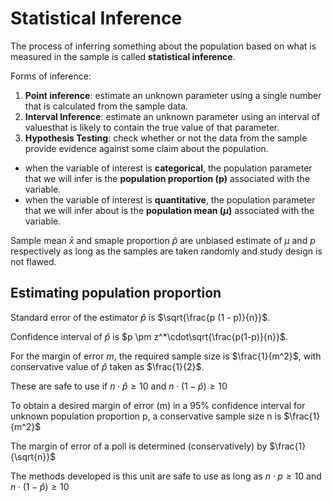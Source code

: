 # Statistical Inference

The process of inferring something about the population based on what is measured in the sample is called **statistical inference**.

Forms of inference:

1. __Point inference__: estimate an unknown parameter using a single number that is calculated from the sample data. 
2. __Interval Inference__: estimate an unknown parameter using an interval of valuesthat is likely to contain the true value of that parameter.
3. __Hypothesis Testing__: check whether or not the data from the sample provide evidence against some claim about the population.

- when the variable of interest is __categorical__, the population parameter that we will infer is the __population proportion (p)__ associated with the variable.
- when the variable of interest is __quantitative__, the population parameter that we will infer about is the __population mean ($\mu$)__ associated with the variable.

Sample mean $\bar{x}$ and smaple proportion $\hat{p}$ are unbiased estimate of $\mu$ and $p$ respectively as long as the samples are taken randomly and study design is not flawed.

## Estimating population proportion

Standard error of the estimator $\hat{p}$ is $\sqrt{\frac{p (1 - p)}{n}}$.

Confidence interval of $\hat{p}$ is $p \pm z^*\cdot\sqrt{\frac{p(1-p)}{n}}$.


For the margin of error $m$, the required sample size is $\frac{1}{m^2}$, with conservative value of $\hat{p}$ taken as $\frac{1}{2}$. 

These are safe to use if $n\cdot \hat{p} \ge 10$ and $n \cdot (1-\hat{p}) \ge 10$

To obtain a desired margin of error (m) in a 95% confidence interval for unknown population proportion p, a conservative sample size n is $\frac{1}{m^2}$

The margin of error of a poll is determined (conservatively) by $\frac{1}{\sqrt{n}}$

The methods developed is this unit are safe to use as long as $n \cdot p \ge 10$ and $n \cdot (1-\hat{p})\ge 10$